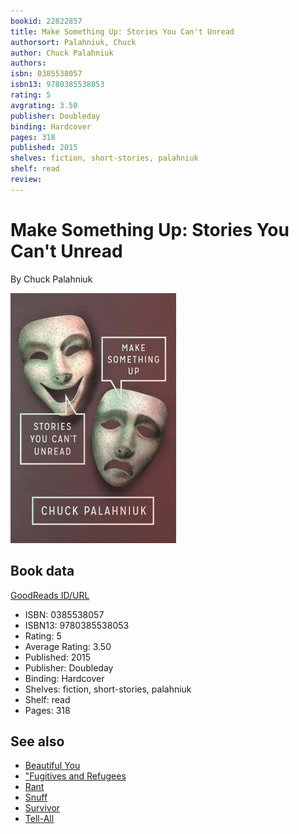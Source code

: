 ```yaml
---
bookid: 22822857
title: Make Something Up: Stories You Can't Unread
authorsort: Palahniuk, Chuck
author: Chuck Palahniuk
authors: 
isbn: 0385538057
isbn13: 9780385538053
rating: 5
avgrating: 3.50
publisher: Doubleday
binding: Hardcover
pages: 318
published: 2015
shelves: fiction, short-stories, palahniuk
shelf: read
review: 
---
```


# Make Something Up: Stories You Can't Unread

By Chuck Palahniuk

![](../../assets/bookcovers/1417407855l/22822857.jpg)

## Book data

[GoodReads ID/URL](https://www.goodreads.com/book/show/22822857)

- ISBN: 0385538057
- ISBN13: 9780385538053
- Rating: 5
- Average Rating: 3.50
- Published: 2015
- Publisher: Doubleday
- Binding: Hardcover
- Shelves: fiction, short-stories, palahniuk
- Shelf: read
- Pages: 318


## See also

- [Beautiful You](Beautiful_You.md)
- ["Fugitives and Refugees](Fugitives_and_Refugees-_A_Walk_in_Portland__Oregon.md)
- [Rant](Rant.md)
- [Snuff](Snuff.md)
- [Survivor](Survivor.md)
- [Tell-All](Tell-All.md)
